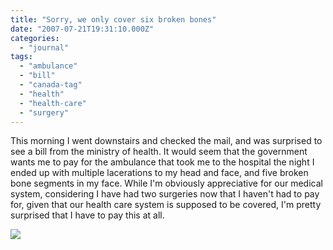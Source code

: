 ```yaml
---
title: "Sorry, we only cover six broken bones"
date: "2007-07-21T19:31:10.000Z"
categories: 
  - "journal"
tags: 
  - "ambulance"
  - "bill"
  - "canada-tag"
  - "health"
  - "health-care"
  - "surgery"
---
```


This morning I went downstairs and checked the mail, and was surprised to see a bill from the ministry of health. It would seem that the government wants me to pay for the ambulance that took me to the hospital the night I ended up with multiple lacerations to my head and face, and five broken bone segments in my face. While I'm obviously appreciative for our medical system, considering I have had two surgeries now that I haven't had to pay for, given that our health care system is supposed to be covered, I'm pretty surprised that I have to pay this at all.

[![](http://farm2.static.flickr.com/1159/866045288_ac0edc0a7a.jpg?v=0)](http://www.flickr.com/photos/duanestorey/866045288/)
